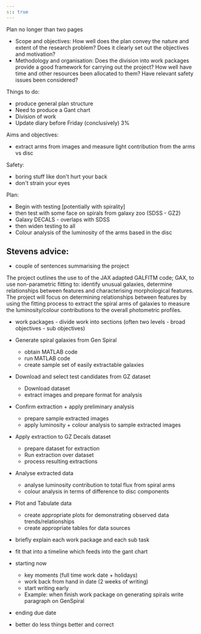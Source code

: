 ```yaml
---
s:: true
---
```


Plan no longer than two pages

-   Scope and objectives: How well does the plan convey the nature and extent of the research problem? Does it clearly set out the objectives and motivation?
-   Methodology and organisation: Does the division into work packages provide a good framework for carrying out the project? How well have time and other resources been allocated to them? Have relevant safety issues been considered?

Things to do:

- produce general plan structure
- Need to produce a Gant chart
- Division of work
- Update diary before Friday (conclusively) 3%


Aims and objectives:

- extract arms from images and measure light contribution from the arms vs disc


Safety:

- boring stuff like don't hurt your back 
- don't strain your eyes


Plan:

- Begin with testing [potentially with spirality]
- then test with some face on spirals from galaxy zoo (SDSS - GZ2)
- Galaxy DECALS - overlaps with SDSS
- then widen testing to all 
- Colour analysis of the luminosity of the arms based in the disc


## Stevens advice:

- couple of sentences summarising the project

The project outlines the use to of the JAX adapted GALFITM code; GAX, to use non-parametric fitting to: identify unusual galaxies, determine relationships between features and characterising morphological features. The project will focus on determining relationships between features by using the fitting process to extract the spiral arms of galaxies to measure the luminosity/colour contributions to the overall photometric profiles. 


- work packages - divide work into sections (often two levels - broad objectives - sub objectives)

- Generate spiral galaxies from Gen Spiral
	- obtain MATLAB code
	- run MATLAB code
	- create sample set of easily extractable galaxies
- Download and select test candidates from GZ dataset
	- Download dataset
	- extract images and prepare format for analysis
- Confirm extraction + apply preliminary analysis
	- prepare sample extracted images
	- apply luminosity + colour analysis to sample extracted images
- Apply extraction to GZ Decals dataset
	- prepare dataset for extraction
	- Run extraction over dataset
	- process resulting extractions
- Analyse extracted data
	- analyse luminosity contribution to total flux from spiral arms
	- colour analysis in terms of difference to disc components
- Plot and Tabulate data
	- create appropriate plots for demonstrating observed data trends/relationships
	- create appropriate tables for data sources 





- briefly explain each work package and each sub task
- fit that into a timeline which feeds into the gant chart
- starting now
	- key moments (full time work date + holidays)
	- work back from hand in date (2 weeks of writing)
	- start writing early
	- Example: when finish work package on generating spirals write paragraph on GenSpiral
- ending due date
- better do less things better and correct

